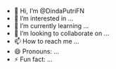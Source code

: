 - 👋 Hi, I’m @DindaPutriFN
- 👀 I’m interested in ...
- 🌱 I’m currently learning ...
- 💞️ I’m looking to collaborate on ...
- 📫 How to reach me ...
- 😄 Pronouns: ...
- ⚡ Fun fact: ...

<!---
DindaPutriFN/DindaPutriFN is a ✨ special ✨ repository because its `README.md` (this file) appears on your GitHub profile.
You can click the Preview link to take a look at your changes.
--->
